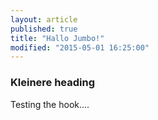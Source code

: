 ```yaml
---
layout: article
published: true
title: "Hallo Jumbo!"
modified: "2015-05-01 16:25:00"
---
```





### Kleinere heading

Testing the hook....
